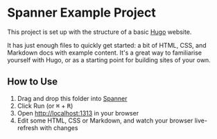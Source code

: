 # Spanner Example Project

This project is set up with the structure of a basic [Hugo](https://gohugo.io) website.

It has just enough files to quickly get started: a bit of HTML, CSS, and Markdown docs with example content. It's a great way to familiarise yourself with Hugo, or as a starting point for building sites of your own.

## How to Use

1. Drag and drop this folder into [Spanner](https://spanner-app.com)
2. Click Run (or <kbd>⌘</kbd> + <kbd>R</kbd>)
3. Open <http://localhost:1313> in your browser
4. Edit some HTML, CSS or Markdown, and watch your browser live-refresh with changes



